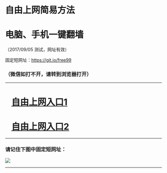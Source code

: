 ﻿# 自由上网简易方法

# 电脑、手机一键翻墙

（2017/09/05 测试，网址有效）

固定短网址：https://git.io/free99

### （微信如打不开，请转到浏览器打开）


***





# &nbsp;&nbsp; <a href="http://ft717721056.fwq-tz1001.xyz/fwqtz01.html?t=0905001807 " target="_blank">自由上网入口1</a>
# &nbsp;&nbsp; <a href="http://ft13930648.fwq-tz1002.xyz/fwqtz02.html?t=090500118830 " target="_blank">自由上网入口2</a>
***

### 请记住下图中固定短网址：

<img src="https://s3-us-west-2.amazonaws.com/fwq-1001/yjfq-20170905okok.png" /> 


***

